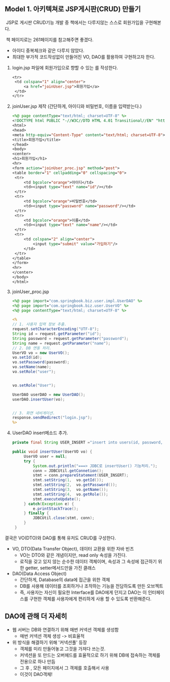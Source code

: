 ## Model 1. 아키텍쳐로 JSP게시판(CRUD) 만들기 

​	JSP로 게시판 CRUD기능 개발 중 책에서는 다루지않는 스스로 회원가입을 구현해본다. 

​	책 페이지로는 261페이지를 참고해주면 좋겠다.

- 아이디 중복체크와 같은 다루지 않았다.
- 최대한 부가적 코드작성없이 만들어진 VO, DAO를 활용하여 구현하고자 한다.

1. login.jsp 파일에 회원가입으로 향할 수 있는  <a>를 작성한다.

   ```jsp
   <tr>
   	<td colspan="1" align="center">
   		<a href="joinUser.jsp">회원가입</a>
   	</td>
   </tr>
   ```

2. joinUser.jsp 제작 (간단하게, 아이디와 비밀번호, 이름을 입력받는다.)

   ```jsp
   <%@ page contentType="text/html; charset=UTF-8" %>
   <!DOCTYPE html PUBLIC "-//W3C//DTD HTML 4.01 Transitional//EN" "http://www.w3.org/TR/html4/loose.dtd">
   <html>
   <head>
   <meta http-equiv="Content-Type" content="text/html; charset=UTF-8">
   <title>회원가입</title>
   </head>
   <body>
   <center>
   <h1>회원가입</h1>
   <hr>
   <form action="joinUser_proc.jsp" method="post">
   <table border="1" cellpadding="0" cellspacing="0">
   	<tr>
   		<td bgcolor="orange">아이디</td>
   		<td><input type="text" name="id"/></td>
   	</tr>
   	<tr>
   		<td bgcolor="orange">비밀번호</td>
   		<td><input type="password" name="password"/></td>
   	</tr>
   	<tr>
   		<td bgcolor="orange">이름</td>
   		<td><input type="text" name="name"/></td>
   	</tr>
   	<tr>
   		<td colspan="2" align="center">
   			<input type="submit" value="가입하기"/>
   		</td>
   	</tr>
   </table>
   </form>
   <hr>
   </center>
   </body>
   </html>
   ```

3. joinUser_proc.jsp

   ```jsp
   <%@ page import="com.springbook.biz.user.impl.UserDAO" %>
   <%@ page import="com.springbook.biz.user.UserVO" %>
   <%@ page contentType="text/html; charset=UTF-8" %>
   
   <%
   // 1. 사용자 입력 정보 추출.
   request.setCharacterEncoding("UTF-8");
   String id = request.getParameter("id");
   String password = request.getParameter("password");
   String name = request.getParameter("name");
   // 2. DB 연동 처리.
   UserVO vo = new UserVO();
   vo.setId(id);
   vo.setPassword(password);
   vo.setName(name);
   vo.setRole("user");
   
   
   vo.setRole("User");
   
   UserDAO userDAO = new UserDAO();
   userDAO.insertUser(vo);
   
   
   // 3. 화면 네비게이션.
   response.sendRedirect("login.jsp");
   %>
   ```

4. UserDAO insert메소드 추가.

   ```java
   private final String USER_INSERT ="insert into users(id, password, name, role) values (?, ?, ?, ?)";
   
   public void insertUser(UserVO vo) {
   		UserVO user = null;
   		try {
   			System.out.println("===> JDBC로 insertUser() 기능처리.");
   			conn = JDBCUtil.getConnetion();
   			stmt = conn.prepareStatement(USER_INSERT);
   			stmt.setString(1,  vo.getId());
   			stmt.setString(2,  vo.getPassword());
   			stmt.setString(3,  vo.getName());
   			stmt.setString(4,  vo.getRole());
   			stmt.executeUpdate();
   		} catch(Exception e) {
   			e.printStackTrace();
   		} finally {
   			JDBCUtil.close(stmt, conn);
   		}
   	}
   ```

결국은 VO(DTO)와 DAO를 통해 유저도 CRUD를 구성한다.

- VO, DTO(Data Transfer Object), 데이터 교환을 위한 자바 빈즈
  - VO는 DTO와 같은 개념이지만, read only 속성을 가진다.
  - 로직을 갖고 있지 않는 순수한 데이터 객체이며, 속성과 그 속성에 접근하기 위한 getter, setter메서드만을 가진 클래스
- DAO(Data Access Object)
  - 간단하게, Database의 data에 접근을 위한 객체
  - DB를 사용해 데이터를 조회하거나 조작하는 기능을 전담하도록 만든 오브젝트
  - 즉, 사용자는 자신이 필요한 Interface를 DAO에게 던지고 DAO는 이 인터페이스를 구현한 객체를 사용자에게 편리하게 사용 할 수 있도록 반환해준다.

## DAO에 관해 더 자세히

- 웹 서버는 DB와 연결하기 위해 매번 커넥션 객체를 생성함
  - 매번 커넥션 객체 생성 -> 비효율적
- 위 방식을 해결하기 위해 '커넥션풀' 등장
  - 객체를 미리 만들어놓고 그것을 가져다 쓰는것.
  - 커넥션을 또 만드는 오버헤드를 효율적으로 하기 위해 DB에 접속하는 객체를 전용으로 하나 만듬
  - 그 후 , 모든 페이지에서 그 객체를 호출해서 사용
  - 이것이 DAO객체!